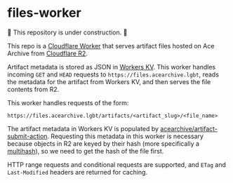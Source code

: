# files-worker

🚧 This repository is under construction. 🚧

This repo is a [Cloudflare Worker](https://developers.cloudflare.com/workers/)
that serves artifact files hosted on Ace Archive from [Cloudflare
R2](https://developers.cloudflare.com/r2).

Artifact metadata is stored as JSON in [Workers
KV](https://developers.cloudflare.com/workers/learning/how-kv-works/). This
worker handles incoming `GET` and `HEAD` requests to
`https://files.acearchive.lgbt`, reads the metadata for the artifact from
Workers KV, and then serves the file contents from R2.

This worker handles requests of the form:

```
https://files.acearchive.lgbt/artifacts/<artifact_slug>/<file_name>
```

The artifact metadata in Workers KV is populated by
[acearchive/artifact-submit-action](https://github.com/acearchive/artifact-submit-action).
Requesting this metadata in this worker is necessary because objects in R2 are
keyed by their hash (more specifically a
[multihash](https://multiformats.io/multihash/)), so we need to get the hash of
the file first.

HTTP range requests and conditional requests are supported, and `ETag` and
`Last-Modified` headers are returned for caching.
